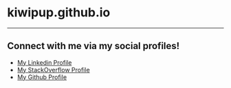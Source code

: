 # kiwipup.github.io

<hr>
<h2>Connect with me via my social profiles!</h2>
<ul>
<li><a href="linkedin.com/in/christina-meredith-31193b16">My Linkedin Profile</a></li>
<li><a href="https://stackoverflow.com/users/10247032/christina-meredith">My StackOverflow Profile</a></li>
<li><a href="https://github.com/Kiwipup">My Github Profile</a></li>

</ul>
